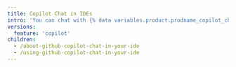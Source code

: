 ```yaml
---
title: Copilot Chat in IDEs
intro: 'You can chat with {% data variables.product.prodname_copilot_chat_dotcom_short %} in IDEs to learn out about aspects of software development, or to understand or improve specific lines of code.'
versions:
  feature: 'copilot'
children:
  - /about-github-copilot-chat-in-your-ide
  - /using-github-copilot-chat-in-your-ide
---
```

